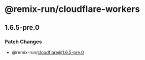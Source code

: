 # @remix-run/cloudflare-workers

## 1.6.5-pre.0

### Patch Changes

- @remix-run/cloudflare@1.6.5-pre.0

